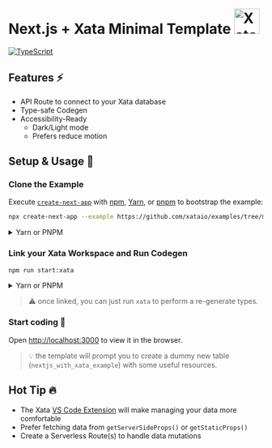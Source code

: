 <h1> Next.js + Xata Minimal Template <img alt="Xatafly, the logo from Xata" src="/public/flag.gif" width="50" /></h1>

[![TypeScript](https://badgen.net/badge/icon/typescript?icon=typescript&label)](https://typescriptlang.org)

## Features ⚡️

- API Route to connect to your Xata database
- Type-safe Codegen
- Accessibility-Ready
  - Dark/Light mode
  - Prefers reduce motion

## Setup & Usage 🐣

### Clone the Example

Execute [`create-next-app`](https://github.com/vercel/next.js/tree/canary/packages/create-next-app) with [npm](https://docs.npmjs.com/cli/init), [Yarn](https://yarnpkg.com/lang/en/docs/cli/create/), or [pnpm](https://pnpm.io) to bootstrap the example:

```sh
npx create-next-app --example https://github.com/xataio/examples/tree/main/apps/nextjs-minimal next-xata-app
```

<details>
<summary> Yarn or PNPM</summary>

```sh
yarn create next-app --example https://github.com/xataio/examples/tree/main/apps/nextjs-minimal next-xata-app
```

```sh
pnpm create next-app --example https://github.com/xataio/examples/tree/main/apps/nextjs-minimal next-xata-app
```

</details>

### Link your Xata Workspace and Run Codegen

```sh
npm run start:xata
```

<details>
<summary> Yarn or PNPM</summary>

```sh
yarn start:xata
```

```sh
pnpm run start:xata
```

</details>

> ⚠️ once linked, you can just run `xata` to perform a re-generate types.

### Start coding 🚀

Open [http://localhost:3000](http://localhost:3000) to view it in the browser.

> 💡 the template will prompt you to create a dummy new table (`nextjs_with_xata_example`) with some useful resources.

## Hot Tip 🔥

- The Xata [VS Code Extension](https://marketplace.visualstudio.com/items?itemName=xata.xata) will make managing your data more comfortable
- Prefer fetching data from `getServerSideProps()` or `getStaticProps()`
- Create a Serverless Route(s) to handle data mutations

